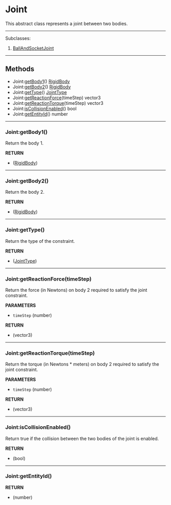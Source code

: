 # Joint

This abstract class represents a joint between two bodies. 

---
Subclasses:
1. [BallAndSocketJoint](ball_and_socket_joint.md)
---

## Methods

* Joint:[getBody1](#jointgetbody1)() [RigidBody](../rigid_body.md)
* Joint:[getBody2](#jointgetbody2)() [RigidBody](../rigid_body.md)
* Joint:[getType](#jointgettype)() [JointType](../rp3d.md#rp3djointtype)
* Joint:[getReactionForce](#jointgetreactionforcetimestep)(timeStep) vector3
* Joint:[getReactionTorque](#jointgetreactiontorquetimestep)(timeStep) vector3
* Joint:[isCollisionEnabled](#jointiscollisionenabled)() bool
* Joint:[getEntityId](#jointgetentityid)() number


---
### Joint:getBody1()

Return the body 1.

**RETURN**

* ([RigidBody](../rigid_body.md))

---
### Joint:getBody2()

Return the body 2.

**RETURN**

* ([RigidBody](../rigid_body.md))

---
### Joint:getType()

Return the type of the constraint.

**RETURN**

* ([JointType](../rp3d.md#rp3djointtype))

---
### Joint:getReactionForce(timeStep)

Return the force (in Newtons) on body 2 required to satisfy the joint constraint. 

**PARAMETERS**
* `timeStep` (number)

**RETURN**

* (vector3)

---
### Joint:getReactionTorque(timeStep)

Return the torque (in Newtons * meters) on body 2 required to satisfy the joint constraint. 

**PARAMETERS**
* `timeStep` (number)

**RETURN**

* (vector3)

---
### Joint:isCollisionEnabled()

Return true if the collision between the two bodies of the joint is enabled.

**RETURN**

* (bool)

---
### Joint:getEntityId()

**RETURN**

* (number)
